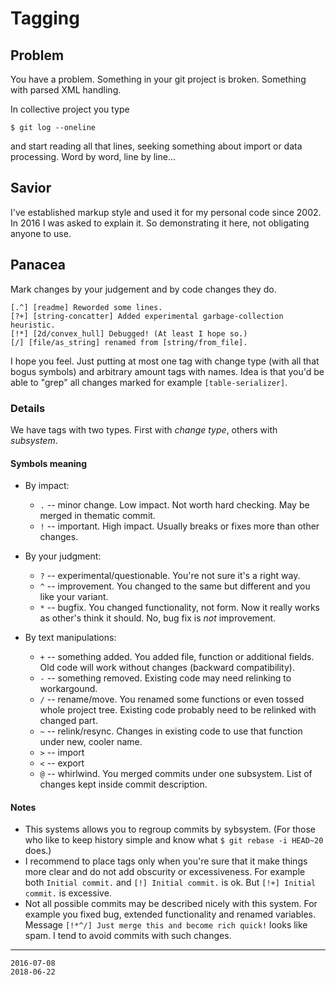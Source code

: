 # Tagging


## Problem

You have a problem. Something in your git project is broken. Something
with parsed XML handling.

In collective project you type

```
$ git log --oneline
```

and start reading all that lines, seeking something about import or
data processing. Word by word, line by line...


## Savior

I've established markup style and used it for my personal code since 2002.
In 2016 I was asked to explain it. So demonstrating it here, not obligating anyone to use.


## Panacea

Mark changes by your judgement and by code changes they do.

    [.^] [readme] Reworded some lines.
    [?+] [string-concatter] Added experimental garbage-collection heuristic.
    [!*] [2d/convex_hull] Debugged! (At least I hope so.)
    [/] [file/as_string] renamed from [string/from_file].

I hope you feel. Just putting at most one tag with change type
(with all that bogus symbols) and arbitrary amount tags with names.
Idea is that you'd be able to "grep" all changes marked for example
`[table-serializer]`.


### Details

We have tags with two types. First with *change type*, others with
*subsystem*.


#### Symbols meaning

* By impact:
    * `.` -- minor change. Low impact. Not worth hard checking. May be merged in thematic commit.
    * `!` -- important. High impact. Usually breaks or fixes more than other changes.

* By your judgment:
    * `?` -- experimental/questionable. You're not sure it's a right way.
    * `^` -- improvement. You changed to the same but different and
      you like your variant.
    * `*` -- bugfix. You changed functionality, not form. Now it really
      works as other's think it should. No, bug fix is *not* improvement.

* By text manipulations:
    * `+` -- something added. You added file, function or additional fields.
      Old code will work without changes (backward compatibility).
    * `-` -- something removed. Existing code may need relinking to workargound.
    * `/` -- rename/move. You renamed some functions or even tossed whole project tree.
      Existing code probably need to be relinked with changed part.
    * `~` -- relink/resync. Changes in existing code to use that function
      under new, cooler name.
    * `>` -- import
    * `<` -- export
    * `@` -- whirlwind. You merged commits under one subsystem. List of changes kept inside commit description.


#### Notes

* This systems allows you to regroup commits by sybsystem. (For those who like to keep
history simple and know what `$ git rebase -i HEAD~20` does.)
* I recommend to place tags only when you're sure that it make things
more clear and do not add obscurity or excessiveness. For example both
`Initial commit.` and `[!] Initial commit.` is ok. But `[!+] Initial
commit.` is excessive.
* Not all possible commits may be described nicely with this system.
For example you fixed bug, extended functionality and renamed variables.
Message `[!*^/] Just merge this and become rich quick!` looks like
spam. I tend to avoid commits with such changes.

---
```
2016-07-08
2018-06-22
```
